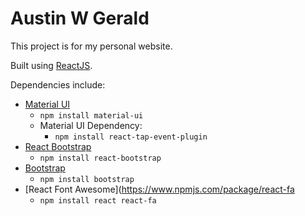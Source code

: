 # Austin W Gerald

This project is for my personal website.

Built using [ReactJS](https://facebook.github.io/react/).

Dependencies include:
* [Material UI](http://www.material-ui.com/#/)
  * ```npm install material-ui```
  * Material UI Dependency:
    * ```npm install react-tap-event-plugin```
* [React Bootstrap](https://www.npmjs.com/package/react-bootstrap)
  * ```npm install react-bootstrap```
* [Bootstrap](https://www.npmjs.com/package/bootstrap)
  * ```npm install bootstrap```
* [React Font Awesome](https://www.npmjs.com/package/react-fa
    * ```npm install react react-fa```
